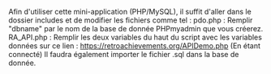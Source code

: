 Afin d'utiliser cette mini-application (PHP/MySQL), il suffit d'aller dans le dossier includes et de modifier les fichiers comme tel :
pdo.php : Remplir "dbname" par le nom de la base de donnée PHPmyadmin que vous créerez.
RA_API.php : Remplir les deux variables du haut du script avec les variables données sur ce lien : https://retroachievements.org/APIDemo.php (En étant connecté)
Il faudra également importer le fichier .sql dans la base de donnée.